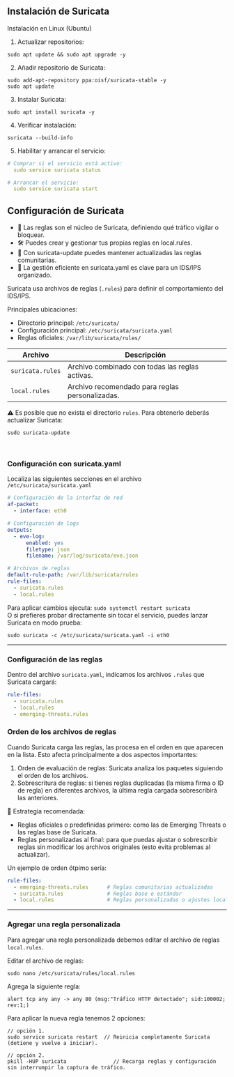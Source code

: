 ## Instalación de Suricata
Instalación en Linux (Ubuntu)
1. Actualizar repositorios:
```
sudo apt update && sudo apt upgrade -y
```
2. Añadir repositorio de Suricata:
```
sudo add-apt-repository ppa:oisf/suricata-stable -y
sudo apt update
```
3. Instalar Suricata:
```
sudo apt install suricata -y
```
4. Verificar instalación:
```
suricata --build-info
```

5. Habilitar y arrancar el servicio:
```yaml
# Comprar si el servicio está activo:
  sudo service suricata status

# Arrancar el servicio:
  sudo service suricata start
```

## Configuración de Suricata
* 🎯 Las reglas son el núcleo de Suricata, definiendo qué tráfico vigilar o bloquear.
* 🛠 Puedes crear y gestionar tus propias reglas en local.rules.
* 🚀 Con suricata-update puedes mantener actualizadas las reglas comunitarias.
* 🧩 La gestión eficiente en suricata.yaml es clave para un IDS/IPS organizado.

Suricata usa archivos de reglas (`.rules`) para definir el comportamiento del IDS/IPS.

Principales ubicaciones:
* Directorio principal: `/etc/suricata/`
* Configuración principal: `/etc/suricata/suricata.yaml`
* Reglas oficiales: `/var/lib/suricata/rules/`

| Archivo         | Descripción                                    |
|-----------------|------------------------------------------------|
| `suricata.rules`| Archivo combinado con todas las reglas activas.|
| `local.rules`   | Archivo recomendado para reglas personalizadas.|

:warning: Es posible que no exista el directorio `rules`.
Para obtenerlo deberás actualizar Suricata:
```
sudo suricata-update
```

<br>

### Configuración con suricata.yaml
Localiza las siguientes secciones en el archivo `/etc/suricata/suricata.yaml`
```yaml
# Configuración de la interfaz de red
af-packet:
  - interface: eth0

# Configuración de logs
outputs:
  - eve-log:
      enabled: yes
      filetype: json
      filename: /var/log/suricata/eve.json

# Archivos de reglas
default-rule-path: /var/lib/suricata/rules
rule-files:
  - suricata.rules
  - local.rules

```
Para aplicar cambios ejecuta: `sudo systemctl restart suricata`
<br>
O si prefieres probar directamente sin tocar el servicio, puedes lanzar Suricata en modo prueba:
```
sudo suricata -c /etc/suricata/suricata.yaml -i eth0
```

---

### Configuración de las reglas
Dentro del archivo `suricata.yaml`, indicamos los archivos `.rules` que Suricata cargará:
```yaml
rule-files:
  - suricata.rules
  - local.rules
  - emerging-threats.rules
```

### Orden de los archivos de reglas
Cuando Suricata carga las reglas, las procesa en el orden en que aparecen en la lista. Esto afecta principalmente a dos aspectos importantes:
   1. Orden de evaluación de reglas: Suricata analiza los paquetes siguiendo el orden de los archivos.
   2. Sobrescritura de reglas: si tienes reglas duplicadas (la misma firma o ID de regla) en diferentes archivos, la última regla cargada sobrescribirá las anteriores.

📘 Estrategia recomendada:
   * Reglas oficiales o predefinidas primero: como las de Emerging Threats o las reglas base de Suricata.
   * Reglas personalizadas al final: para que puedas ajustar o sobrescribir reglas sin modificar los archivos originales (esto evita problemas al actualizar).

Un ejemplo de orden ótpimo sería:
```yaml
rule-files:
  - emerging-threats.rules      # Reglas comunitarias actualizadas
  - suricata.rules              # Reglas base o estándar
  - local.rules                 # Reglas personalizadas o ajustes locales
```

---

### Agregar una regla personalizada
Para agregar una regla personalizada debemos editar el archivo de reglas `local.rules`.

Editar el archivo de reglas:
```
sudo nano /etc/suricata/rules/local.rules
```
Agrega la siguiente regla:
```
alert tcp any any -> any 80 (msg:"Tráfico HTTP detectado"; sid:100002; rev:1;)
```
Para aplicar la nueva regla tenemos 2 opciones:
```
// opción 1.
sudo service suricata restart  // Reinicia completamente Suricata (detiene y vuelve a iniciar).

// opción 2.
pkill -HUP suricata               // Recarga reglas y configuración sin interrumpir la captura de tráfico.
```

